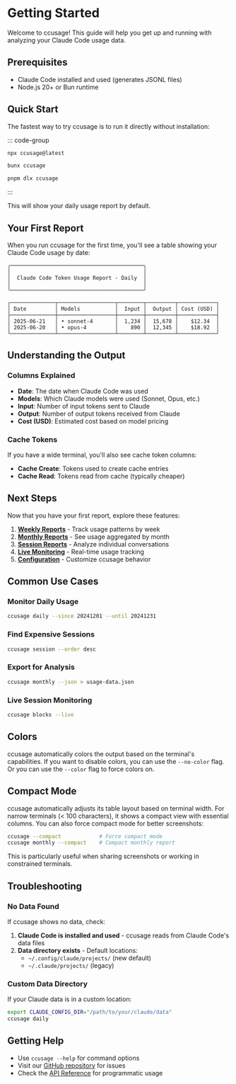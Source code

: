 # Getting Started

Welcome to ccusage! This guide will help you get up and running with analyzing your Claude Code usage data.

## Prerequisites

- Claude Code installed and used (generates JSONL files)
- Node.js 20+ or Bun runtime

## Quick Start

The fastest way to try ccusage is to run it directly without installation:

::: code-group

```bash [npx]
npx ccusage@latest
```

```bash [bunx]
bunx ccusage
```

```bash [pnpm]
pnpm dlx ccusage
```

:::

This will show your daily usage report by default.

## Your First Report

When you run ccusage for the first time, you'll see a table showing your Claude Code usage by date:

```
╭──────────────────────────────────────────╮
│                                          │
│  Claude Code Token Usage Report - Daily  │
│                                          │
╰──────────────────────────────────────────╯

┌──────────────┬──────────────────┬────────┬─────────┬────────────┐
│ Date         │ Models           │  Input │  Output │ Cost (USD) │
├──────────────┼──────────────────┼────────┼─────────┼────────────┤
│ 2025-06-21   │ • sonnet-4       │  1,234 │  15,678 │    $12.34  │
│ 2025-06-20   │ • opus-4         │    890 │  12,345 │    $18.92  │
└──────────────┴──────────────────┴────────┴─────────┴────────────┘
```

## Understanding the Output

### Columns Explained

- **Date**: The date when Claude Code was used
- **Models**: Which Claude models were used (Sonnet, Opus, etc.)
- **Input**: Number of input tokens sent to Claude
- **Output**: Number of output tokens received from Claude
- **Cost (USD)**: Estimated cost based on model pricing

### Cache Tokens

If you have a wide terminal, you'll also see cache token columns:

- **Cache Create**: Tokens used to create cache entries
- **Cache Read**: Tokens read from cache (typically cheaper)

## Next Steps

Now that you have your first report, explore these features:

1. **[Weekly Reports](/guide/weekly-reports)** - Track usage patterns by week
2. **[Monthly Reports](/guide/monthly-reports)** - See usage aggregated by month
3. **[Session Reports](/guide/session-reports)** - Analyze individual conversations
4. **[Live Monitoring](/guide/live-monitoring)** - Real-time usage tracking
5. **[Configuration](/guide/configuration)** - Customize ccusage behavior

## Common Use Cases

### Monitor Daily Usage

```bash
ccusage daily --since 20241201 --until 20241231
```

### Find Expensive Sessions

```bash
ccusage session --order desc
```

### Export for Analysis

```bash
ccusage monthly --json > usage-data.json
```

### Live Session Monitoring

```bash
ccusage blocks --live
```

## Colors

ccusage automatically colors the output based on the terminal's capabilities. If you want to disable colors, you can use the `--no-color` flag. Or you can use the `--color` flag to force colors on.

## Compact Mode

ccusage automatically adjusts its table layout based on terminal width. For narrow terminals (< 100 characters), it shows a compact view with essential columns. You can also force compact mode for better screenshots:

```bash
ccusage --compact            # Force compact mode
ccusage monthly --compact    # Compact monthly report
```

This is particularly useful when sharing screenshots or working in constrained terminals.

## Troubleshooting

### No Data Found

If ccusage shows no data, check:

1. **Claude Code is installed and used** - ccusage reads from Claude Code's data files
2. **Data directory exists** - Default locations:
   - `~/.config/claude/projects/` (new default)
   - `~/.claude/projects/` (legacy)

### Custom Data Directory

If your Claude data is in a custom location:

```bash
export CLAUDE_CONFIG_DIR="/path/to/your/claude/data"
ccusage daily
```

## Getting Help

- Use `ccusage --help` for command options
- Visit our [GitHub repository](https://github.com/ryoppippi/ccusage) for issues
- Check the [API Reference](/api/) for programmatic usage
